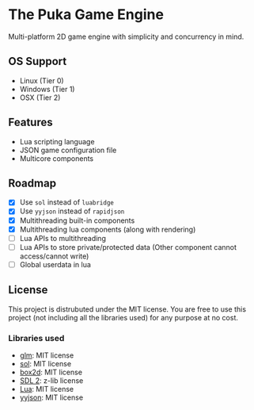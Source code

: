 # The Puka Game Engine

Multi-platform 2D game engine with simplicity and concurrency in mind.

## OS Support

- Linux (Tier 0)
- Windows (Tier 1)
- OSX (Tier 2)

## Features

- Lua scripting language
- JSON game configuration file
- Multicore components

## Roadmap

- [x] Use `sol` instead of `luabridge`
- [x] Use `yyjson` instead of `rapidjson`
- [x] Multithreading built-in components
- [x] Multithreading lua components (along with rendering)
- [ ] Lua APIs to multithreading
- [ ] Lua APIs to store private/protected data (Other component cannot access/cannot write)
- [ ] Global userdata in lua

## License

This project is distrubuted under the MIT license. You are free to use this project (not including all the libraries used) for any purpose at no cost.

### Libraries used

- [glm](https://github.com/g-truc/glm): MIT license
- [sol](https://github.com/ThePhD/sol2): MIT license
- [box2d](https://github.com/erincatto/box2d): MIT license
- [SDL 2](https://www.libsdl.org): z-lib license
- [Lua](https://www.lua.org/): MIT license
- [yyjson](https://github.com/ibireme/yyjson): MIT license
